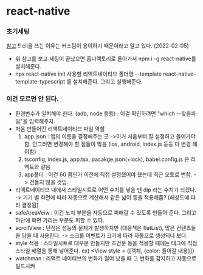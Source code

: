 # react-native

### 초기세팅
[참고](https://reactnative.dev/docs/environment-setup)
!! cli을 쓰는 이유는 커스텀이 용이하기 때문이라고 알고 있다. (2022-02-05)

-  위 참고를 보고 세팅이 끝났으면 홈디렉토리로 돌아가서 
   npm i -g react-native를 설치해준다.
-  npx react-native init 사용할 리액트네이티브 폴더명 --template react-native-template-typescript 를 설치해준다.
그리고 실행해준다.

### 이건 모르면 안 된다.
- 환경변수가 일치해야 한다. (adb, node 등등) : 이걸 확인하려면 "which --찾을파일"을 입력해주자.
- 처음 만들어진 리액트네이티브 파일 역할
  1. app.json : 앱의 이름을 결정해주는 곳
      ->이거 처음부터 잘 설정하고 들어가야 함. 안그러면 변경해야 할 점들이 많음 (ios, android, index.js 등등 다 변경 해야함)
  3. tsconfig, index.js, app.tsx, pacakge.json(+lock), babel.config.js 은 리액트와 같음
  4. app폴더 : 이건 60 쯤인가 이전에 직접 설정했어야 했는데 최근 오토로 변함. -> 건들지 않을 것임.
- 리액트네이티브 내에서 스타일시트로 어떤 수치를 넣을 땐 dip 라는 수치가 되겠다. -> 기기 별 화면에 따라 자동으로 계산해서 같은 넓이 등을 적용해줌?
  (해상도에 따라 결정됨)
- safeAreaVeiw : 이건 노치 부분을 자동으로 피해갈 수 있도록 만들어 준다. 그리고 하단에 화면 가리는 부분도 피할 수 있따.
- scrollView : 단점은 성능의 문제가 발생하지만 (대응책은 flatList), 많은 컨텐츠들을 담을 때 사용한다. -> 스크롤 이벤트가 크기에 따라 자동으로 생성되나 보다.
- style 적용 : 스타일시트로 대부분 만들지만 조건문 등을 적용할 때에는 태그에 직접 스타일 배열을 통해 넣어준다. ex) <View style = \{\[객체, \{color: 들어갈 내용}\]\} 
- watchman : 리액트 네이티브의 변화가 일어 났을 때 그 변화를 감지하고 자동으로 빌드시켜 

